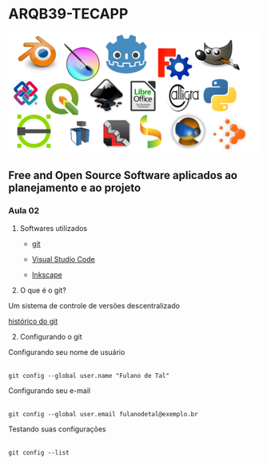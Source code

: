 # ARQB39-TECAPP

![LOGOS](./LOGOS/logos.png)

## Free and Open Source Software aplicados ao planejamento e ao projeto

### Aula 02

1. Softwares utilizados
      - [git](https://git-scm.com/)
     - [Visual Studio Code](https://code.visualstudio.com/)
  
     - [Inkscape](https://inkscape.org/pt-br/)

1. O que é o git?

  Um sistema de controle de versões descentralizado

  [histórico do git](https://www.welcometothejungle.com/en/articles/btc-history-git)

2. Configurando o git
   
  Configurando seu nome de usuário

   ```

   git config --global user.name "Fulano de Tal"
   
  ```

  Configurando seu e-mail

  ```

  git config --global user.email fulanodetal@exemplo.br

  ```

  Testando suas configurações

  ```

  git config --list

  ```
